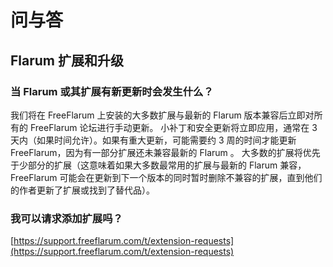 # 问与答

## Flarum 扩展和升级

### 当 Flarum 或其扩展有新更新时会发生什么？

我们将在 FreeFlarum 上安装的大多数扩展与最新的 Flarum 版本兼容后立即对所有的 FreeFlarum 论坛进行手动更新。
小补丁和安全更新将立即应用，通常在 3 天内（如果时间允许）。如果有重大更新，可能需要约 3 周的时间才能更新 FreeFlarum，因为有一部分扩展还未兼容最新的 Flarum 。
大多数的扩展将优先于少部分的扩展（这意味着如果大多数最常用的扩展与最新的 Flarum 兼容，FreeFlarum 可能会在更新到下一个版本的同时暂时删除不兼容的扩展，直到他们的作者更新了扩展或找到了替代品）。

### 我可以请求添加扩展吗？

[https://support.freeflarum.com/t/extension-requests](https://support.freeflarum.com/t/extension-requests)
